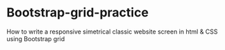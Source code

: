 # Bootstrap-grid-practice
How to write a responsive simetrical classic website screen in html &amp; CSS using Bootstrap grid
